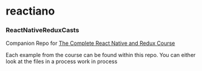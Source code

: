 # reactiano

### ReactNativeReduxCasts
Companion Repo for [The Complete React Native and Redux Course](https://www.udemy.com/the-complete-react-native-and-redux-course)

Each example from the course can be found within this repo. You can either look at the files in a process work in process
